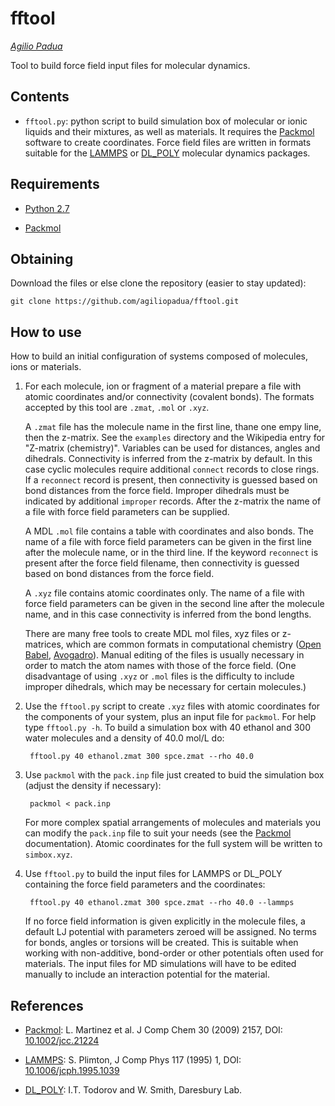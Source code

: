 fftool
======

_[Agilio Padua](http://tim.univ-bpclermont.fr/apadua)_

Tool to build force field input files for molecular dynamics. 

Contents
--------

* `fftool.py`: python script to build simulation box of molecular or
    ionic liquids and their mixtures, as well as materials. It
    requires the
    [Packmol](http://www.ime.unicamp.br/~martinez/packmol/) software
    to create coordinates. Force field files are written in formats
    suitable for the [LAMMPS](http://lammps.sandia.gov/) or
    [DL_POLY](http://www.stfc.ac.uk/CSE/randd/ccg/software/DL_POLY/25526.aspx)
    molecular dynamics packages.

Requirements
------------

* [Python 2.7](http://www.python.org/)

* [Packmol](http://www.ime.unicamp.br/~martinez/packmol/)


Obtaining
---------

Download the files or else clone the repository (easier to stay updated):

    git clone https://github.com/agiliopadua/fftool.git


How to use
----------

How to build an initial configuration of systems composed of
molecules, ions or materials.

1. For each molecule, ion or fragment of a material prepare a file
   with atomic coordinates and/or connectivity (covalent bonds). The
   formats accepted by this tool are `.zmat`, `.mol` or `.xyz`.

    A `.zmat` file has the molecule name in the first line, thane one
    empy line, then the z-matrix. See the `examples` directory and the
    Wikipedia entry for "Z-matrix (chemistry)". Variables can be used
    for distances, angles and dihedrals. Connectivity is inferred from
    the z-matrix by default. In this case cyclic molecules require
    additional `connect` records to close rings. If a `reconnect`
    record is present, then connectivity is guessed based on bond
    distances from the force field. Improper dihedrals must be
    indicated by additional `improper` records. After the z-matrix the
    name of a file with force field parameters can be supplied.

    A MDL `.mol` file contains a table with coordinates and also
    bonds. The name of a file with force field parameters can be given
    in the first line after the molecule name, or in the third
    line. If the keyword `reconnect` is present after the force field
    filename, then connectivity is guessed based on bond distances
    from the force field.

    A `.xyz` file contains atomic coordinates only. The name of a file
    with force field parameters can be given in the second line after
    the molecule name, and in this case connectivity is inferred from
    the bond lengths.

    There are many free tools to create MDL mol files, xyz files or
    z-matrices, which are common formats in computational chemistry
    ([Open Babel](http://openbabel.org/),
    [Avogadro](http://avogadro.cc/)). Manual editing of the files is
    usually necessary in order to match the atom names with those of
    the force field. (One disadvantage of using `.xyz` or `.mol` files
    is the difficulty to include improper dihedrals, which may be
    necessary for certain molecules.)

2. Use the `fftool.py` script to create `.xyz` files with atomic
   coordinates for the components of your system, plus an input file for
   `packmol`. For help type `fftool.py -h`. To build a simulation box
   with 40 ethanol and 300 water molecules and a density of 40.0 mol/L
   do:

        fftool.py 40 ethanol.zmat 300 spce.zmat --rho 40.0

3. Use `packmol` with the `pack.inp` file just created to buid the
   simulation box (adjust the density if necessary):

        packmol < pack.inp

    For more complex spatial arrangements of molecules and materials
    you can modify the `pack.inp` file to suit your needs (see the
    [Packmol](http://www.ime.unicamp.br/~martinez/packmol/)
    documentation).  Atomic coordinates for the full system will be
    written to `simbox.xyz`.

4. Use `fftool.py` to build the input files for LAMMPS or DL_POLY
   containing the force field parameters and the coordinates:

        fftool.py 40 ethanol.zmat 300 spce.zmat --rho 40.0 --lammps

    If no force field information is given explicitly in the molecule
    files, a default LJ potential with parameters zeroed will be
    assigned. No terms for bonds, angles or torsions will be
    created. This is suitable when working with non-additive,
    bond-order or other potentials often used for materials. The input
    files for MD simulations will have to be edited manually to
    include an interaction potential for the material.


References
----------

* [Packmol](http://www.ime.unicamp.br/~martinez/packmol/):
  L. Martinez et al. J Comp Chem 30 (2009) 2157, DOI:
  [10.1002/jcc.21224](http://dx.doi.org/10.1002/jcc.21224) 
  
* [LAMMPS](http://lammps.sandia.gov/): S. Plimton, J Comp Phys
  117 (1995) 1, DOI:
  [10.1006/jcph.1995.1039](http://dx.doi.org/10.1006/jcph.1995.1039)

* [DL_POLY](http://www.stfc.ac.uk/CSE/randd/ccg/software/DL_POLY/25526.aspx): I.T. Todorov and W. Smith, Daresbury Lab. 

